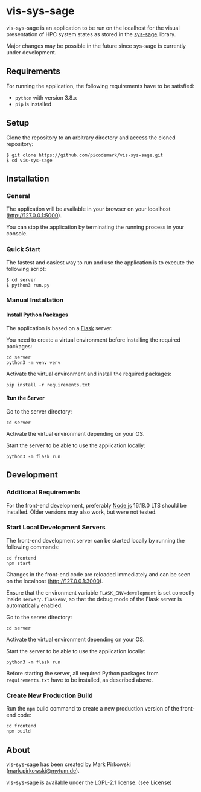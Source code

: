 # vis-sys-sage

vis-sys-sage is an application to be run on the localhost for the visual presentation of HPC system states as stored in
the [sys-sage](https://github.com/caps-tum/sys-sage) library.

Major changes may be possible in the future since sys-sage is currently under development.

## Requirements

For running the application, the following requirements have to be satisfied:

- `python` with version 3.8.x
- `pip` is installed

## Setup

Clone the repository to an arbitrary directory and access the cloned repository:

```console
$ git clone https://github.com/picodemark/vis-sys-sage.git
$ cd vis-sys-sage
```

## Installation

### General

The application will be available in your browser on your localhost (http://127.0.0.1:5000).

You can stop the application by terminating the running process in your console.

### Quick Start

The fastest and easiest way to run and use the application is to execute the following script:

```console
$ cd server
$ python3 run.py
```

### Manual Installation

#### Install Python Packages

The application is based on a [Flask](https://flask.palletsprojects.com/en/2.1.x/) server.

You need to create a virtual environment before installing the required packages:

```console
cd server
python3 -m venv venv
```

Activate the virtual environment and install the required packages:

```console
pip install -r requirements.txt
```

#### Run the Server

Go to the server directory:

```console
cd server
```

Activate the virtual environment depending on your OS.

Start the server to be able to use the application locally:

```console
python3 -m flask run 
```

## Development

### Additional Requirements

For the front-end development, preferably [Node.js](https://nodejs.org/en/) 16.18.0 LTS should be installed. Older
versions may also work, but were not tested.

### Start Local Development Servers

The front-end development server can be started locally by running the following commands:

```console
cd frontend
npm start
```

Changes in the front-end code are reloaded immediately and can be seen on the localhost (http://127.0.0.1:3000).

Ensure that the environment variable `FLASK_ENV=development` is set correctly inside `server/.flaskenv`, so that the
debug mode of the Flask server is automatically enabled.

Go to the server directory:

```console
cd server
```

Activate the virtual environment depending on your OS.

Start the server to be able to use the application locally:

```console
python3 -m flask run 
```

Before starting the server, all required Python packages from `requirements.txt` have to be installed, as described
above.

### Create New Production Build

Run the `npm` build command to create a new production version of the front-end code:

```console
cd frontend
npm build
```

## About

vis-sys-sage has been created by Mark Pirkowski ([mark.pirkowski@mytum.de](mark.pirkowski@mytum.de)).

vis-sys-sage is available under the LGPL-2.1 license. (see License)